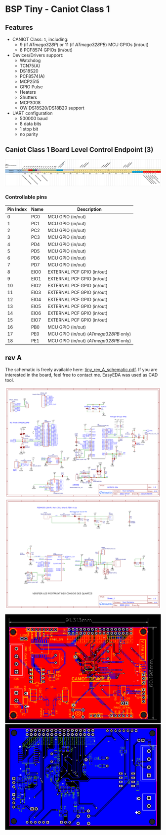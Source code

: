 # BSP Tiny - Caniot Class 1

## Features

- CANIOT Class: `1`, including:
    -  9 (if *ATmega328P*) or 11 (if *ATmega328PB*) MCU GPIOs (in/out)
    -  8 PCF8574 GPIOs (in/out)
- Devices/Drivers support:
    - Watchdog
    - TCN75(A)
    - DS18S20
    - PCF8574(A)
    - MCP2515
    - GPIO Pulse
    - Heaters
    - Shutters
    - MCP3008
    - OW DS18S20/DS18B20 support
- UART configuration
    - 500000 baud
    - 8 data bits
    - 1 stop bit
    - no parity

## Caniot Class 1 Board Level Control Endpoint (3)

![pics/bsp-cls1-blc.png](pics/bsp-cls1-blc.png)

### Controllable pins

| Pin Index | Name | Description                                     |
| --------- | ---- | ----------------------------------------------- |
| 0         | PC0  | MCU GPIO          (in/out)                      |
| 1         | PC1  | MCU GPIO          (in/out)                      |
| 2         | PC2  | MCU GPIO          (in/out)                      |
| 3         | PC3  | MCU GPIO          (in/out)                      |
| 4         | PD4  | MCU GPIO          (in/out)                      |
| 5         | PD5  | MCU GPIO          (in/out)                      |
| 6         | PD6  | MCU GPIO          (in/out)                      |
| 7         | PD7  | MCU GPIO          (in/out)                      |
| 8         | EIO0 | EXTERNAL PCF GPIO (in/out)                      |
| 9         | EIO1 | EXTERNAL PCF GPIO (in/out)                      |
| 10        | EIO2 | EXTERNAL PCF GPIO (in/out)                      |
| 11        | EIO3 | EXTERNAL PCF GPIO (in/out)                      |
| 12        | EIO4 | EXTERNAL PCF GPIO (in/out)                      |
| 13        | EIO5 | EXTERNAL PCF GPIO (in/out)                      |
| 14        | EIO6 | EXTERNAL PCF GPIO (in/out)                      |
| 15        | EIO7 | EXTERNAL PCF GPIO (in/out)                      |
| 16        | PB0  | MCU GPIO          (in/out)                      |
| 17        | PE0  | MCU GPIO          (in/out) (*ATmega328PB* only) |
| 18        | PE1  | MCU GPIO          (in/out) (*ATmega328PB* only) |

## rev A

The schematic is freely available here: [tiny_rev_A_schematic.pdf](res/tiny_rev_A_schematic.pdf).
If you are interested in the board, feel free to contact me. EasyEDA was used as CAD tool.

![](pics/tiny_rev_A_sch_arduino.png)
![](pics/tiny_rev_A_sch_power_can.png)

![](pics/tiny_rev_A_board_top_illus.png)
![](pics/tiny_rev_A_board_bot_illus.png)